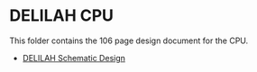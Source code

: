 # DELILAH CPU

 This folder contains the 106 page design document for the CPU.
* [DELILAH Schematic Design ](DELILAH.pdf)


